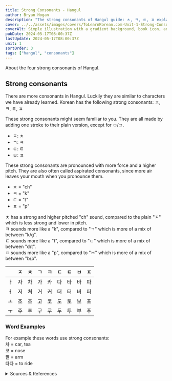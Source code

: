 ```yaml
---
title: Strong Consonants - Hangul
author: Bryan Hogan
description: "The strong consonants of Hangul guide: ㅊ, ㅋ, ㅌ, ㅍ explanation and pronunciation"
cover: ../../assets/images/covers/ToLearnKorean.com-Unit-1-Strong-Consonants.png
coverAlt: Simple illustration with a gradient background, book icon, and various small icons surrounding the title which is placed prominently in the center.
pubDate: 2024-05-17T08:00:37Z
lastUpdate: 2024-05-17T08:00:37Z
unit: 1
sortOrder: 3
tags: ["hangul", "consonants"]
---
```


About the four strong consonants of Hangul.

## Strong consonants
There are more consonants in Hangul. Luckily they are similar to characters we have already learned. Korean has the following strong consonants: ㅊ, ㅋ, ㅌ, ㅍ

These strong consonants might seem familiar to you. They are all made by adding one stroke to their plain version, except for ㅂ/ㅍ.
- ㅈ: ㅊ
- ㄱ: ㅋ
- ㄷ: ㅌ
- ㅂ: ㅍ

These strong consonants are pronounced with more force and a higher pitch. They are also often called aspirated consonants, since more air leaves your mouth when you pronounce them.

- ㅊ = "ch"
- ㅋ = "k"
- ㅌ = "t"
- ㅍ = "p"

ㅊ has a strong and higher pitched "ch" sound, compared to the plain "ㅈ" which is less strong and lower in pitch.  
ㅋ sounds more like a "k", compared to "ㄱ" which is more of a mix of between "k/g".  
ㅌ sounds more like a "t", compared to "ㄷ" which is more of a mix of between "d/t".  
ㅍ sounds more like a "p", compared to "ㅂ" which is more of a mix of between "b/p".  

|     | ㅈ   | ㅊ   | ㄱ   | ㅋ   | ㄷ   | ㅌ   | ㅂ   | ㅍ   |
| --- | --- | --- | --- | --- | --- | --- | --- | --- |
| ㅏ   | 자   | 차   | 가   | 카   | 다   | 타   | 바   | 파   |
| ㅓ   | 저   | 처   | 거   | 커   | 더   | 터   | 버   | 퍼   |
| ㅗ   | 조   | 초   | 고   | 코   | 도   | 토   | 보   | 포   |
| ㅜ   | 주   | 추   | 구   | 쿠   | 두   | 투   | 부   | 푸   |

### Word Examples
 For example these words use strong consonants:  
 차 = car, tea  
 코 = nose  
 팔 = arm  
 타다 = to ride

 <details><summary>Sources & References</summary>

- [Korean Consonants – Letters of the Alphabet (Hangul 한글) by 90daykorean](https://www.90daykorean.com/korean-consonants/)

</details>